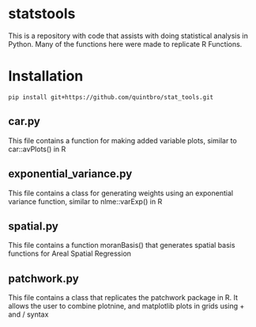 # statstools
This is a repository with code that assists with doing statistical analysis in Python. Many of the functions here were made to replicate R Functions.

# Installation
```
pip install git+https://github.com/quintbro/stat_tools.git
```

## car.py
This file contains a function for making added variable plots, similar to car::avPlots() in R

## exponential_variance.py
This file contains a class for generating weights using an exponential variance function, similar to nlme::varExp() in R

## spatial.py
This file contains a function moranBasis() that generates spatial basis functions for Areal Spatial Regression

## patchwork.py
This file contains a class that replicates the patchwork package in R. It allows the user to combine 
plotnine, and matplotlib plots in grids using + and / syntax
